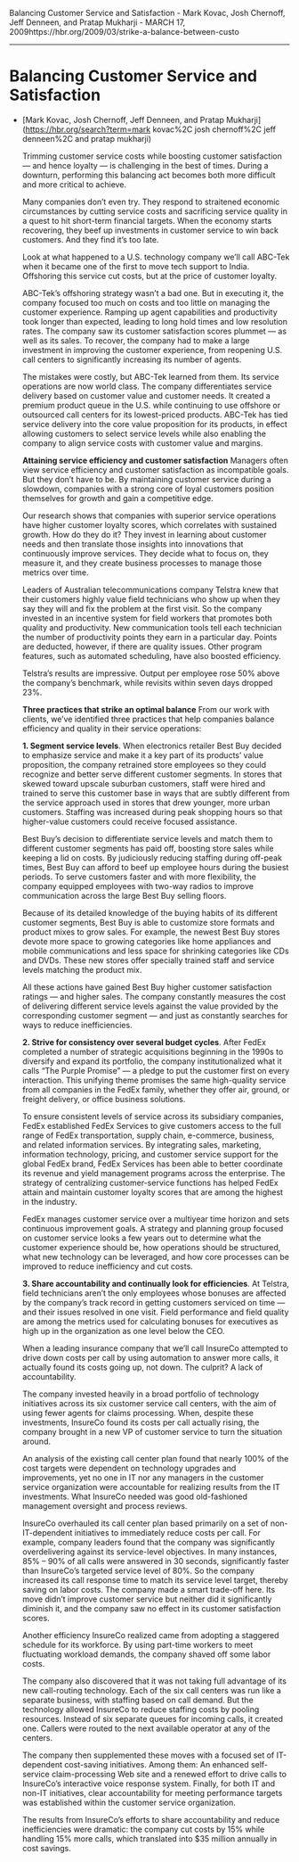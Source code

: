 Balancing Customer Service and Satisfaction - Mark Kovac, Josh Chernoff, Jeff Denneen, and Pratap Mukharji - MARCH 17, 2009https://hbr.org/2009/03/strike-a-balance-between-custo

--------------

# Balancing Customer Service and Satisfaction

- [Mark Kovac, Josh Chernoff, Jeff Denneen, and Pratap Mukharji](https://hbr.org/search?term=mark kovac%2C josh chernoff%2C jeff denneen%2C and pratap mukharji)

  Trimming customer service costs while boosting customer satisfaction — and hence loyalty — is challenging in the best of times. During a downturn, performing this balancing act becomes both more difficult and more critical to achieve.

  Many companies don’t even try. They respond to straitened economic circumstances by cutting service costs and sacrificing service quality in a quest to hit short-term financial targets. When the economy starts recovering, they beef up investments in customer service to win back customers. And they find it’s too late.

  Look at what happened to a U.S. technology company we’ll call ABC-Tek when it became one of the first to move tech support to India. Offshoring this service cut costs, but at the price of customer loyalty.

  ABC-Tek’s offshoring strategy wasn’t a bad one. But in executing it, the company focused too much on costs and too little on managing the customer experience. Ramping up agent capabilities and productivity took longer than expected, leading to long hold times and low resolution rates. The company saw its customer satisfaction scores plummet — as well as its sales. To recover, the company had to make a large investment in improving the customer experience, from reopening U.S. call centers to significantly increasing its number of agents.

  The mistakes were costly, but ABC-Tek learned from them. Its service operations are now world class. The company differentiates service delivery based on customer value and customer needs. It created a premium product queue in the U.S. while continuing to use offshore or outsourced call centers for its lowest-priced products. ABC-Tek has tied service delivery into the core value proposition for its products, in effect allowing customers to select service levels while also enabling the company to align service costs with customer value and margins.

  **Attaining service efficiency and customer satisfaction**
  Managers often view service efficiency and customer satisfaction as incompatible goals. But they don’t have to be. By maintaining customer service during a slowdown, companies with a strong core of loyal customers position themselves for growth and gain a competitive edge.

  Our research shows that companies with superior service operations have higher customer loyalty scores, which correlates with sustained growth. How do they do it? They invest in learning about customer needs and then translate those insights into innovations that continuously improve services. They decide what to focus on, they measure it, and they create business processes to manage those metrics over time.

  Leaders of Australian telecommunications company Telstra knew that their customers highly value field technicians who show up when they say they will and fix the problem at the first visit. So the company invested in an incentive system for field workers that promotes both quality and productivity. New communication tools tell each technician the number of productivity points they earn in a particular day. Points are deducted, however, if there are quality issues. Other program features, such as automated scheduling, have also boosted efficiency.

  Telstra’s results are impressive. Output per employee rose 50% above the company’s benchmark, while revisits within seven days dropped 23%.

  **Three practices that strike an optimal balance**
  From our work with clients, we’ve identified three practices that help companies balance efficiency and quality in their service operations:

  **1. Segment service levels**.
  When electronics retailer Best Buy decided to emphasize service and make it a key part of its products’ value proposition, the company retrained store employees so they could recognize and better serve different customer segments. In stores that skewed toward upscale suburban customers, staff were hired and trained to serve this customer base in ways that are subtly different from the service approach used in stores that drew younger, more urban customers. Staffing was increased during peak shopping hours so that higher-value customers could receive focused assistance.

  Best Buy’s decision to differentiate service levels and match them to different customer segments has paid off, boosting store sales while keeping a lid on costs. By judiciously reducing staffing during off-peak times, Best Buy can afford to beef up employee hours during the busiest periods. To serve customers faster and with more flexibility, the company equipped employees with two-way radios to improve communication across the large Best Buy selling floors.

  Because of its detailed knowledge of the buying habits of its different customer segments, Best Buy is able to customize store formats and product mixes to grow sales. For example, the newest Best Buy stores devote more space to growing categories like home appliances and mobile communications and less space for shrinking categories like CDs and DVDs. These new stores offer specially trained staff and service levels matching the product mix.

  

  All these actions have gained Best Buy higher customer satisfaction ratings — and higher sales. The company constantly measures the cost of delivering different service levels against the value provided by the corresponding customer segment — and just as constantly searches for ways to reduce inefficiencies.

  **2. Strive for consistency over several budget cycles**.
  After FedEx completed a number of strategic acquisitions beginning in the 1990s to diversify and expand its portfolio, the company institutionalized what it calls “The Purple Promise” — a pledge to put the customer first on every interaction. This unifying theme promises the same high-quality service from all companies in the FedEx family, whether they offer air, ground, or freight delivery, or office business solutions.

  To ensure consistent levels of service across its subsidiary companies, FedEx established FedEx Services to give customers access to the full range of FedEx transportation, supply chain, e-commerce, business, and related information services. By integrating sales, marketing, information technology, pricing, and customer service support for the global FedEx brand, FedEx Services has been able to better coordinate its revenue and yield management programs across the enterprise. The strategy of centralizing customer-service functions has helped FedEx attain and maintain customer loyalty scores that are among the highest in the industry.

  FedEx manages customer service over a multiyear time horizon and sets continuous improvement goals. A strategy and planning group focused on customer service looks a few years out to determine what the customer experience should be, how operations should be structured, what new technology can be leveraged, and how core processes can be improved to reduce inefficiency and cut costs.

  **3. Share accountability and continually look for efficiencies**.
  At Telstra, field technicians aren’t the only employees whose bonuses are affected by the company’s track record in getting customers serviced on time — and their issues resolved in one visit. Field performance and field quality are among the metrics used for calculating bonuses for executives as high up in the organization as one level below the CEO.

  When a leading insurance company that we’ll call InsureCo attempted to drive down costs per call by using automation to answer more calls, it actually found its costs going up, not down. The culprit? A lack of accountability.

  The company invested heavily in a broad portfolio of technology initiatives across its six customer service call centers, with the aim of using fewer agents for claims processing. When, despite these investments, InsureCo found its costs per call actually rising, the company brought in a new VP of customer service to turn the situation around.

  An analysis of the existing call center plan found that nearly 100% of the cost targets were dependent on technology upgrades and improvements, yet no one in IT nor any managers in the customer service organization were accountable for realizing results from the IT investments. What InsureCo needed was good old-fashioned management oversight and process reviews.

  InsureCo overhauled its call center plan based primarily on a set of non-IT-dependent initiatives to immediately reduce costs per call. For example, company leaders found that the company was significantly overdelivering against its service-level objectives. In many instances, 85% – 90% of all calls were answered in 30 seconds, significantly faster than InsureCo’s targeted service level of 80%. So the company increased its call response time to match its service level target, thereby saving on labor costs. The company made a smart trade-off here. Its move didn’t improve customer service but neither did it significantly diminish it, and the company saw no effect in its customer satisfaction scores.

  Another efficiency InsureCo realized came from adopting a staggered schedule for its workforce. By using part-time workers to meet fluctuating workload demands, the company shaved off some labor costs.

  The company also discovered that it was not taking full advantage of its new call-routing technology. Each of the six call centers was run like a separate business, with staffing based on call demand. But the technology allowed InsureCo to reduce staffing costs by pooling resources. Instead of six separate queues for incoming calls, it created one. Callers were routed to the next available operator at any of the centers.

  The company then supplemented these moves with a focused set of IT-dependent cost-saving initiatives. Among them: An enhanced self-service claim-processing Web site and a renewed effort to drive calls to InsureCo’s interactive voice response system. Finally, for both IT and non-IT initiatives, clear accountability for meeting performance targets was established within the customer service organization.

  The results from InsureCo’s efforts to share accountability and reduce inefficiencies were dramatic: the company cut costs by 15% while handling 15% more calls, which translated into $35 million annually in cost savings.

  